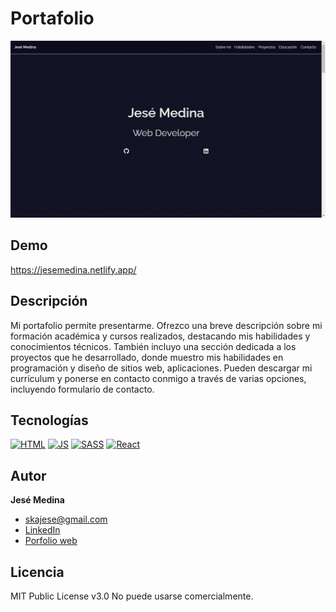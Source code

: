 # Portafolio
![Imagen del proyecto](https://github.com/JeseMedina/Portfolio/blob/main/portafolio.jpg?raw=true)

## Demo

https://jesemedina.netlify.app/

## Descripción

Mi portafolio permite presentarme. Ofrezco una breve descripción sobre mi formación académica y cursos realizados, destacando mis habilidades y conocimientos técnicos. También incluyo una sección dedicada a los proyectos que he desarrollado, donde muestro mis habilidades en programación y diseño de sitios web, aplicaciones. Pueden descargar mi currículum y ponerse en contacto conmigo a través de varias opciones, incluyendo formulario de contacto.


## Tecnologías
[![HTML](https://img.shields.io/badge/HTML5-E34F26?style=for-the-badge&logo=html5&logoColor=white)](https://es.wikipedia.org/wiki/HTML5)
[![JS](https://img.shields.io/badge/JavaScript-F7DF1E?style=for-the-badge&logo=javascript&logoColor=black)](https://es.wikipedia.org/wiki/JavaScript)
[![SASS](https://img.shields.io/badge/SASS-hotpink.svg?style=for-the-badge&logo=SASS&logoColor=white)](https://es.wikipedia.org/wiki/Sass)
[![React](https://img.shields.io/badge/react-%2320232a.svg?style=for-the-badge&logo=react&logoColor=%2361DAFB)](https://es.wikipedia.org/wiki/React)

## Autor
**Jesé Medina**

* [skajese@gmail.com](skajese@gmail.com)
* [LinkedIn](https://www.linkedin.com/in/jesemedina/?original_referer=)
* [Porfolio web](https://jesemedina.netlify.app/)

## Licencia
MIT Public License v3.0
No puede usarse comercialmente.

